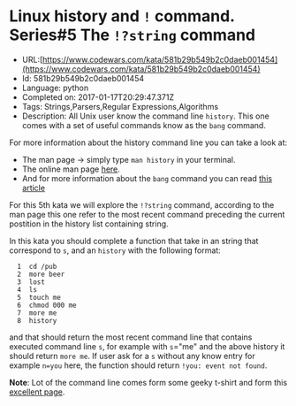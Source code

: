 # Linux history and  `!` command. Series#5  The `!?string` command

 - URL:[https://www.codewars.com/kata/581b29b549b2c0daeb001454](https://www.codewars.com/kata/581b29b549b2c0daeb001454)
 - Id: 581b29b549b2c0daeb001454
 - Language: python
 - Completed on: 2017-01-17T20:29:47.371Z
 - Tags: Strings,Parsers,Regular Expressions,Algorithms
 - Description:
All Unix user know the command line `history`. This one comes with a set of useful commands know as the `bang` command. 

For more information about the history command line you can take a look at: 

- The man page -> simply type `man history` in your terminal.
- The online man page [here](https://linux.die.net/man/3/history).
- And for more information about the `bang` command you can read [this article](http://jaysoo.ca/2009/09/16/unix-history-and-bang-commands/)

For this 5th kata we will explore the `!?string` command, according to the man page this one refer to the most recent command preceding the current postition in the history list containing string.

In this kata you should complete a function that take in an string that correspond to `s`, and an `history` with the following format: 

```
  1  cd /pub
  2  more beer
  3  lost
  4  ls 
  5  touch me 
  6  chmod 000 me 
  7  more me
  8  history
```

and that should return the most recent command line that contains executed command line `s`, for example with `s`="me" and the above history it should return `more me`. If user ask for a `s` without any know entry for example `n=you` here, the function should return `!you: event not found`.

**Note**: Lot of the command line comes form some geeky t-shirt and form this [excellent page](http://langevin.univ-tln.fr/cours/UPS/extra/unix-shell-jokes.txt).



